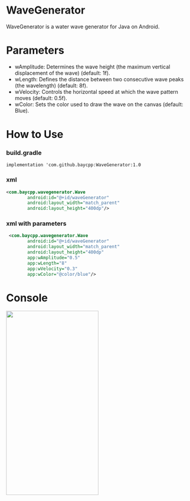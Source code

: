 # WaveGenerator
WaveGenerator is a water wave generator for Java on Android.

# Parameters
- wAmplitude: Determines the wave height (the maximum vertical displacement of the wave) (default: 1f).
- wLength: Defines the distance between two consecutive wave peaks (the wavelength) (default: 8f).
- wVelocity: Controls the horizontal speed at which the wave pattern moves (default: 0.5f).
- wColor: Sets the color used to draw the wave on the canvas (default: Blue).

# How to Use
### build.gradle 
```implementation 'com.github.baycpp:WaveGenerator:1.0```

### xml
```xml
<com.baycpp.wavegenerator.Wave
        android:id="@+id/waveGenerator"
        android:layout_width="match_parent"
        android:layout_height="400dp"/>
```

### xml with parameters
```xml
 <com.baycpp.wavegenerator.Wave
        android:id="@+id/waveGenerator"
        android:layout_width="match_parent"
        android:layout_height="400dp"
        app:wAmplitude="0.5"
        app:wLength="8" 
        app:wVelocity="0.3"
        app:wColor="@color/blue"/>
```

# Console
<img src="https://github.com/user-attachments/assets/c1b37403-98fd-4aea-b879-6a5a0457a8b0" width="250" height="500">
